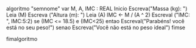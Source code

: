 algoritmo "semnome"
var
 M, A, IMC : REAL
Inicio
   Escreva("Massa (kg): ")
   Leia (M)
   Escreva ("Altura (m): ")
   Leia (A)
   IMC <- M / (A ^ 2)
   Escreval ("IMC: ", IMC:5:2)
   se (IMC <= 18.5) e (IMC<25) entao
      Escreval("Parabéns! você está no seu peso!")
   senao
      Escreva("Você não está no peso ideal")
      fimse
   


fimalgoritmo
